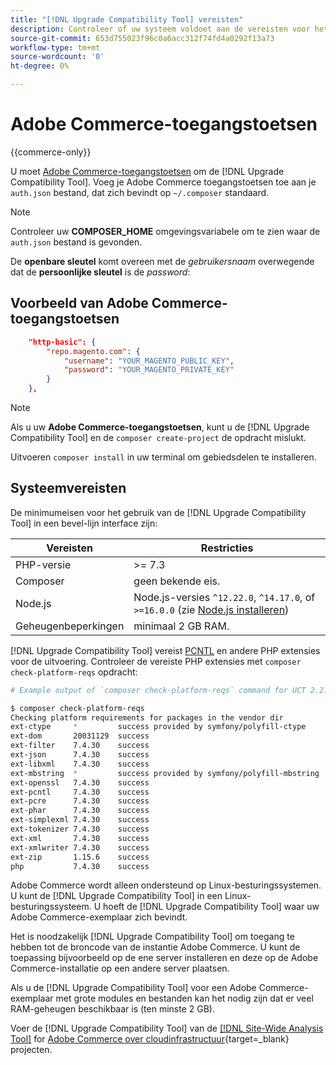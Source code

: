 ```yaml
---
title: "[!DNL Upgrade Compatibility Tool] vereisten"
description: Controleer of uw systeem voldoet aan de vereisten voor het uitvoeren van de [!DNL Upgrade Compatibility Tool] in een opdrachtregelinterface voor uw Adobe Commerce-project.
source-git-commit: 653d755023f96c0a6acc312f74fd4a0292f13a73
workflow-type: tm+mt
source-wordcount: '0'
ht-degree: 0%

---
```



# Adobe Commerce-toegangstoetsen

{{commerce-only}}

U moet [Adobe Commerce-toegangstoetsen](https://developer.adobe.com/commerce/marketplace/guides/sellers/profile-information/#access-keys) om de [!DNL Upgrade Compatibility Tool]. Voeg je Adobe Commerce toegangstoetsen toe aan je `auth.json` bestand, dat zich bevindt op `~/.composer` standaard.

>[!NOTE]
>
>Controleer uw **COMPOSER_HOME** omgevingsvariabele om te zien waar de `auth.json` bestand is gevonden.

De **openbare sleutel** komt overeen met de _gebruikersnaam_ overwegende dat de **persoonlijke sleutel** is de _password_:

## Voorbeeld van Adobe Commerce-toegangstoetsen

```json
    "http-basic": {
        "repo.magento.com": {
            "username": "YOUR_MAGENTO_PUBLIC_KEY",
            "password": "YOUR_MAGENTO_PRIVATE_KEY"
        }
    },
```

>[!NOTE]
>
> Als u uw **Adobe Commerce-toegangstoetsen**, kunt u de [!DNL Upgrade Compatibility Tool] en de `composer create-project` de opdracht mislukt.

Uitvoeren `composer install` in uw terminal om gebiedsdelen te installeren.

## Systeemvereisten

De minimumeisen voor het gebruik van de [!DNL Upgrade Compatibility Tool] in een bevel-lijn interface zijn:

| **Vereisten** | **Restricties** |
|----------------|-----------------|
| PHP-versie | >= 7.3 |
| Composer | geen bekende eis. |
| Node.js | Node.js-versies `^12.22.0`, `^14.17.0`, of `>=16.0.0` (zie [Node.js installeren](https://nodejs.dev/en/learn/how-to-install-nodejs/)) |
| Geheugenbeperkingen | minimaal 2 GB RAM. |

[!DNL Upgrade Compatibility Tool] vereist [PCNTL](https://www.php.net/manual/en/book.pcntl.php) en andere PHP extensies voor de uitvoering. Controleer de vereiste PHP extensies met `composer check-platform-reqs` opdracht:

```bash
# Example output of `composer check-platform-reqs` command for UCT 2.2.6 and PHP 7.4:

$ composer check-platform-reqs
Checking platform requirements for packages in the vendor dir
ext-ctype     *         success provided by symfony/polyfill-ctype
ext-dom       20031129  success
ext-filter    7.4.30    success
ext-json      7.4.30    success
ext-libxml    7.4.30    success
ext-mbstring  *         success provided by symfony/polyfill-mbstring
ext-openssl   7.4.30    success
ext-pcntl     7.4.30    success
ext-pcre      7.4.30    success
ext-phar      7.4.30    success
ext-simplexml 7.4.30    success
ext-tokenizer 7.4.30    success
ext-xml       7.4.30    success
ext-xmlwriter 7.4.30    success
ext-zip       1.15.6    success
php           7.4.30    success
```

Adobe Commerce wordt alleen ondersteund op Linux-besturingssystemen. U kunt de [!DNL Upgrade Compatibility Tool] in een Linux-besturingssysteem. U hoeft de [!DNL Upgrade Compatibility Tool] waar uw Adobe Commerce-exemplaar zich bevindt.

Het is noodzakelijk [!DNL Upgrade Compatibility Tool] om toegang te hebben tot de broncode van de instantie Adobe Commerce. U kunt de toepassing bijvoorbeeld op de ene server installeren en deze op de Adobe Commerce-installatie op een andere server plaatsen.

Als u de [!DNL Upgrade Compatibility Tool] voor een Adobe Commerce-exemplaar met grote modules en bestanden kan het nodig zijn dat er veel RAM-geheugen beschikbaar is (ten minste 2 GB).

Voer de [!DNL Upgrade Compatibility Tool] van de [[!DNL Site-Wide Analysis Tool]](https://experienceleague.adobe.com/docs/commerce-operations/upgrade-guide/upgrade-compatibility-tool/use-upgrade-compatibility-tool/integrate-analysis-tool.html) for [Adobe Commerce over cloudinfrastructuur](https://experienceleague.adobe.com/docs/commerce-cloud-service/user-guide/project/overview.html){target=_blank} projecten.
